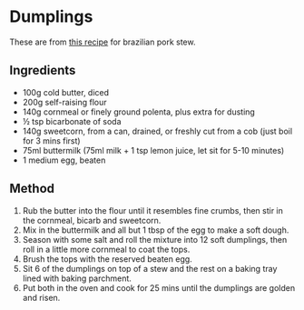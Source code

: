 
# Dumplings #

These are from [this recipe](http://www.bbcgoodfood.com/recipes/brazilian-pork-stew-corn-dumplings) for brazilian pork stew.

## Ingredients ##

- 100g cold butter, diced
- 200g self-raising flour
- 140g cornmeal or finely ground polenta, plus extra for dusting
- ½ tsp bicarbonate of soda
- 140g sweetcorn, from a can, drained, or freshly cut from a cob (just boil for 3 mins first)
- 75ml buttermilk (75ml milk + 1 tsp lemon juice, let sit for 5-10 minutes)
- 1 medium egg, beaten

## Method ##

1. Rub the butter into the flour until it resembles fine crumbs, then stir in the cornmeal, bicarb and sweetcorn. 
2. Mix in the buttermilk and all but 1 tbsp of the egg to make a soft dough. 
3. Season with some salt and roll the mixture into 12 soft dumplings, then roll in a little more cornmeal to coat the tops. 
4. Brush the tops with the reserved beaten egg.
5. Sit 6 of the dumplings on top of a stew and the rest on a baking tray lined with baking parchment. 
6. Put both in the oven and cook for 25 mins until the dumplings are golden and risen.

